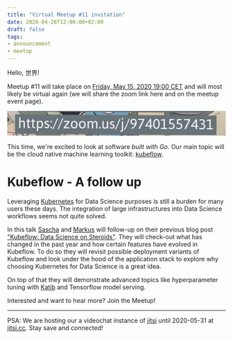 ```yaml
---
title: "Virtual Meetup #11 invitation"
date: 2020-04-26T12:00:00+02:00
draft: false
tags:
- announcement
- meetup
---
```


Hello, 世界!

Meetup #11 will take place on [Friday, May 15, 2020 19:00
CET](https://www.meetup.com/Leipzig-Golang/events/268785545/) and will most
likely be virtual again (we will share the zoom link here and on the meetup
event page).

![](/images/LeipzigGophers11Zoom.png)

This time, we're excited to look at software *built with Go*. Our main topic
will be the cloud native machine learning toolkit:
[kubeflow](https://www.kubeflow.org/).

# Kubeflow - A follow up

Leveraging [Kubernetes](https://kubernetes.io) for Data Science purposes is
still a burden for many users these days. The integration of large
infrastructures into Data Science workflows seems not quite solved.

In this talk [Sascha](https://github.com/saschagrunert) and [Markus](https://github.com/mbu93) will follow-up on their previous blog
post ["Kubeflow: Data Science on Steroids"](https://github.com/saschagrunert/kubeflow-data-science-on-steroids). They will check-out what has
changed in the past year and how certain features have evolved in Kubeflow. To
do so they will revisit possible deployment variants of Kubeflow and look under
the hood of the application stack to explore why choosing Kubernetes for Data
Science is a great idea.

On top of that they will demonstrate advanced topics like hyperparameter tuning
with [Katib](https://github.com/kubeflow/katib) and Tensorflow model serving.

Interested and want to hear more? Join the Meetup!

<!-- ![](/images/LeipzigGophers11.jpg) -->

----

PSA: We are hosting our a videochat instance of [jitsi](https://jitsi.org/)
until 2020-05-31 at [jitsi.cc](https://meet.jit.si/). Stay save and connected!

<!--

> Outreach

https://www.linkedin.com/posts/martin-czygan-58348842_last-minute-call-for-leipzig-gophers-meetup-activity-6667059863689936896-NI-3
https://www.xing.com/home/stories/4403109192
https://gophers.slack.com/archives/C152YB9UZ/p1589551451289400
-->
